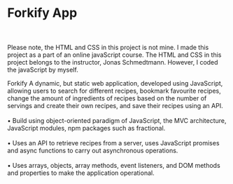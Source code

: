 # Forkify App <br/><br/>

Please note, the HTML and CSS in this project is not mine. I made this project as a part of an online javaScript course. The HTML and CSS in this project belongs to the instructor, Jonas Schmedtmann. However, I coded the javaScript by myself. <br />

Forkify A dynamic, but static web application, developed using JavaScript, allowing users to search for different recipes,
bookmark favourite recipes, change the amount of ingredients of recipes based on the number of servings and create their own
recipes, and save their recipes using an API. <br/><br/>
• Build using object-oriented paradigm of JavaScript, the MVC architecture, JavaScript modules, npm packages such as fractional. <br/><br/>
• Uses an API to retrieve recipes from a server, uses JavaScript promises and async functions to carry out asynchronous operations. <br/><br/>
• Uses arrays, objects, array methods, event listeners, and DOM methods and properties to make the application operational. <br/><br/>
